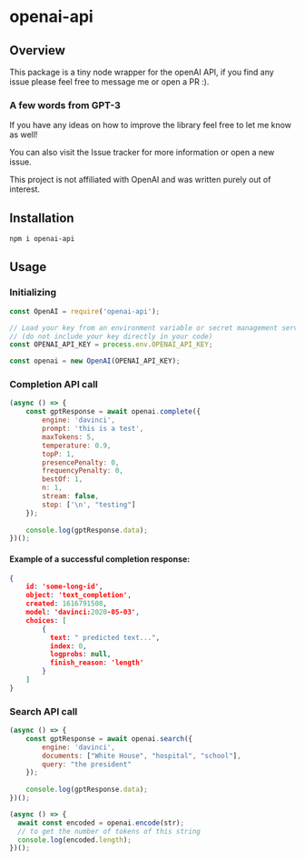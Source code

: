 # openai-api

## Overview
This package is a tiny node wrapper for the openAI API, if you find any issue please feel free to message me or open a PR :).

### A few words from GPT-3 ###
If you have any ideas on how to improve the library feel free to let me know as well!

You can also visit the Issue tracker for more information or open a new issue.

This project is not affiliated with OpenAI and was written purely out of interest.

## Installation

`npm i openai-api`

## Usage

### Initializing
```js
const OpenAI = require('openai-api');

// Load your key from an environment variable or secret management service
// (do not include your key directly in your code)
const OPENAI_API_KEY = process.env.OPENAI_API_KEY;

const openai = new OpenAI(OPENAI_API_KEY);
```

### Completion API call
```js
(async () => {
    const gptResponse = await openai.complete({
        engine: 'davinci',
        prompt: 'this is a test',
        maxTokens: 5,
        temperature: 0.9,
        topP: 1,
        presencePenalty: 0,
        frequencyPenalty: 0,
        bestOf: 1,
        n: 1,
        stream: false,
        stop: ['\n', "testing"]
    });
            
    console.log(gptResponse.data);
})();
```

#### Example of a successful completion response:
```json
{
    id: 'some-long-id',
    object: 'text_completion',
    created: 1616791508,
    model: 'davinci:2020-05-03',
    choices: [
        {
          text: " predicted text...",
          index: 0,
          logprobs: null,
          finish_reason: 'length'
        }
    ]
}
```

### Search API call
```js
(async () => {
    const gptResponse = await openai.search({
        engine: 'davinci',
        documents: ["White House", "hospital", "school"],
        query: "the president"
    });
            
    console.log(gptResponse.data);
})();

(async () => {
  await const encoded = openai.encode(str);
  // to get the number of tokens of this string
  console.log(encoded.length);
})();
```


